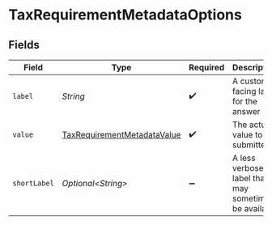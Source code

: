# TaxRequirementMetadataOptions


## Fields

| Field                                                                                 | Type                                                                                  | Required                                                                              | Description                                                                           |
| ------------------------------------------------------------------------------------- | ------------------------------------------------------------------------------------- | ------------------------------------------------------------------------------------- | ------------------------------------------------------------------------------------- |
| `label`                                                                               | *String*                                                                              | :heavy_check_mark:                                                                    | A customer facing label for the answer                                                |
| `value`                                                                               | [TaxRequirementMetadataValue](../../models/components/TaxRequirementMetadataValue.md) | :heavy_check_mark:                                                                    | The actual value to be submitted                                                      |
| `shortLabel`                                                                          | *Optional\<String>*                                                                   | :heavy_minus_sign:                                                                    | A less verbose label that may sometimes be available                                  |